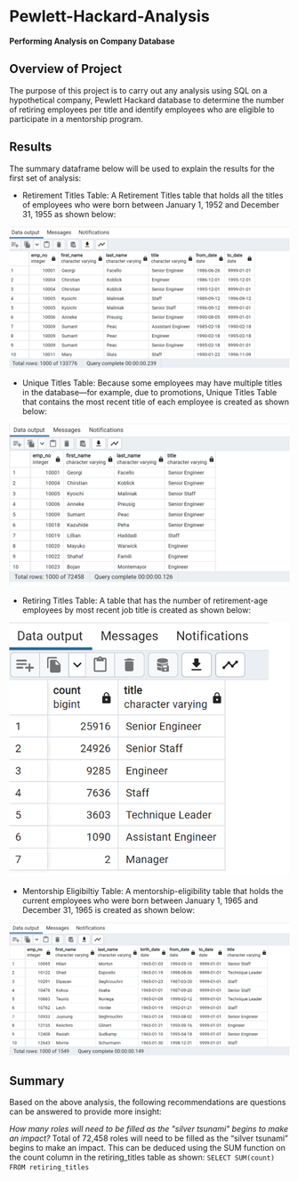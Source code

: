 # Pewlett-Hackard-Analysis
**Performing Analysis on Company Database**

  ## Overview of Project
  The purpose of this project is to carry out any analysis using SQL on a hypothetical company, Pewlett Hackard database to determine the number of retiring employees per title and identify employees who are eligible to participate in a mentorship program. 

  ## Results
  The summary dataframe below will be used to explain the results for the first set of analysis:  

  
   + Retirement Titles Table: A Retirement Titles table that holds all the titles of employees who were born between January 1, 1952 and December 31, 1955 as shown below:

   ![retirement_titles](https://github.com/nnamdiilokah/Pewlett-Hackard-Analysis/blob/main/retirement_titles.png)



   + Unique Titles Table: Because some employees may have multiple titles in the database—for example, due to promotions, Unique Titles Table that contains the most recent title of each employee is created as shown below:

   ![unique_titles_table](https://github.com/nnamdiilokah/Pewlett-Hackard-Analysis/blob/main/unique_titles_tables.png)



   + Retiring Titles Table: A table that has the number of retirement-age employees by most recent job title is created as shown below:

   ![retiring_titles](https://github.com/nnamdiilokah/Pewlett-Hackard-Analysis/blob/main/retiring_titles.png)



   + Mentorship Eligibiltiy Table: A mentorship-eligibility table that holds the current employees who were born between January 1, 1965 and December 31, 1965 is created as shown below:

   ![mentorship_eligibility](https://github.com/nnamdiilokah/Pewlett-Hackard-Analysis/blob/main/mentorship_eligibility.png)

   
   

   ## Summary
   Based on the above analysis, the following recommendations are questions can be answered to provide more insight:

   *How many roles will need to be filled as the "silver tsunami" begins to make an impact?*
   Total of 72,458 roles will need to be filled as the “silver tsunami” begins to make an impact. This can be deduced using the SUM function on the count column in the retiring_titles table as shown:
   `SELECT SUM(count) FROM retiring_titles`
